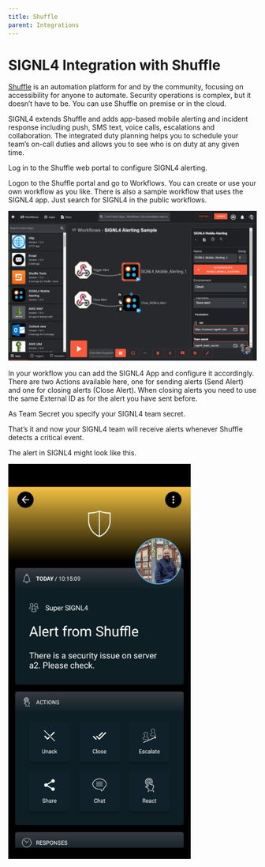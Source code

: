 ```yaml
---
title: Shuffle
parent: Integrations
---
```


# SIGNL4 Integration with Shuffle

[Shuffle](https://shuffler.io/) is an automation platform for and by the community, focusing on accessibility for anyone to automate. Security operations is complex, but it doesn’t have to be. You can use Shuffle on premise or in the cloud.

SIGNL4 extends Shuffle and adds app-based mobile alerting and incident response including push, SMS text, voice calls, escalations and collaboration. The integrated duty planning helps you to schedule your team’s on-call duties and allows you to see who is on duty at any given time.

Log in to the Shuffle web portal to configure SIGNL4 alerting.

Logon to the Shuffle portal and go to Workflows. You can create or use your own workflow as you like. There is also a sample workflow that uses the SIGNL4 app. Just search for SIGNL4 in the public workflows.

![Shuffle Workflow](shuffle-Workflow.png)

In your workflow you can add the SIGNL4 App and configure it accordingly. There are two Actions available here, one for sending alerts (Send Alert) and one for closing alerts (Close Alert). When closing alerts you need to use the same External ID as for the alert you have sent before.

As Team Secret you specify your SIGNL4 team secret.

That’s it and now your SIGNL4 team will receive alerts whenever Shuffle detects a critical event.

The alert in SIGNL4 might look like this.

![SIGNL4 Alert](signl4-shuffle.png)
